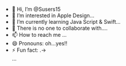 - 👋 Hi, I’m @Susers15
- 👀 I’m interested in Apple Design...
- 🌱 I’m currently learning Java Script & Swift...
- 💞️ There is no one to collaborate with....
- 📫 How to reach me ...
- 😄 Pronouns: oh...yes‼️
- ⚡ Fun fact: .→<div class="">...

<!---
Susers15/Susers15 is a ✨ special ✨ repository because its `README.md` (this file) appears on your GitHub profile.
You can click the Preview link to take a look at your changes.
--->
